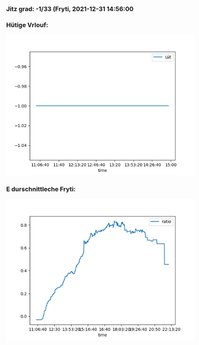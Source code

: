 ### Jitz grad: -1/33 (Fryti, 2021-12-31 14:56:00

### Hütige Vrlouf:
![Graph](Today.png)

### E durschnittleche Fryti:
![Graph](Fryti.png)
